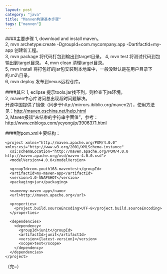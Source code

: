 ```yaml
---
layout: post
category: "java"
title: "Manven构建基本步骤"
tags: ["manven"]
---
```

####主要步骤
1, download and install maven。  
2, mvn archetype:create -DgroupId=com.mycompany.app -DartifactId=my-app 创建新工程。  
3, mvn package 将代码打包到输出到target目录。
4, mvn test 将测试代码到包输出到target目录。
4, mvn clean 清理target目录。  
5, mvn install 将打包好的jar包安装到本地库中，一般没默认是在用户目录下的.m2\目录。  
6, mvn deploy 发布到nexus远程仓库。  

####其它
1, eclipse 提示tools.jar找不到，则检查下jre环境。  
2, maven中心库访问总出现超时问题解决。  
开源中国提供了镜像（同步于http://mirrors.ibiblio.org/maven2/），使用方法见：http://maven.oschina.net/help.html  
3, Maven报错“未结束的字符串字面值”，参考：http://www.cnblogs.com/yeyong/p/3906371.html  

####附pom.xml主要结构：

	<project xmlns="http://maven.apache.org/POM/4.0.0" xmlns:xsi="http://www.w3.org/2001/XMLSchema-instance"
	  xsi:schemaLocation="http://maven.apache.org/POM/4.0.0 http://maven.apache.org/xsd/maven-4.0.0.xsd">
	  <modelVersion>4.0.0</modelVersion>

	  <groupId>com.youth168.maventest</groupId>
	  <artifactId>my-maven-app</artifactId>
	  <version>1.0-SNAPSHOT</version>
	  <packaging>jar</packaging>

	  <name>my-maven-app</name>
	  <url>http://maven.apache.org</url>

	  <properties>
		<project.build.sourceEncoding>UTF-8</project.build.sourceEncoding>
	  </properties>

	  <dependencies>
		<dependency>
		  <groupId>junit</groupId>
		  <artifactId>junit</artifactId>
		  <version>{latest-version}</version>
		  <scope>test</scope>
		</dependency>
	  </dependencies>
	</project>
	

（完~）
